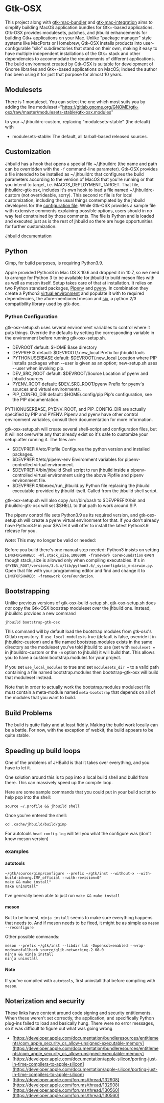 # Gtk-OSX #

This project along with
[gtk-mac-bundler](https://gitlab.gnome.org/GNOME/gtk-mac-bundler) and
[gtk-mac-integration](https://gitlab.gnome.org/GNOME/gtk-mac-integration)
aims to simplify building MacOS application bundles for Gtk+-based
applications. Gtk-OSX provides modulesets, patches, and jhbuild
enhancements for building Gtk+ applications on your Mac. Unlike
"package manager" style systems like MacPorts or Homebrew, Gtk-OSX
installs products into user-configurable "silo" subdirectories that
stand on their own, making it easy to have multiple independent
installations of the Gtk+ stack and other dependencies to accommodate
the requirements of different applications. The build environment
created by Gtk-OSX is suitable for development of Gnome libraries and
Gtk+-based applications on MacOS; indeed the author has been using it
for just that purpose for almost 10 years.

## Modulesets ##

There is 1 moduleset. You can select the one which most suits you by
adding the line
      moduleset="https://gitlab.gnome.org/GNOME/gtk-osx/raw/master/modulesets-stable/gtk-osx.modules"

to your ~/.jhbuildrc-custom, replacing "modulesets-stable" (the default) with

 * modulesets-stable: The default, all tarball-based released sources.

## Customization ##

Jhbuild has a hook that opens a special file ~/.jhbuildrc (the
name and path can be overridden with the ```-f``` command-line
parameter). Gtk-OSX provides a file intended to be installed as
~/.jhbuildrc that configures the build parameters according to
the version of MacOS that you're running or that you intend to target,
i.e. MACOS_DEPLOYMENT_TARGET. That file, jhbuildrc-gtk-osx, includes
it's own hook to load a file named ~/.jhbuildrc-custom (not
overrideable, sorry). This second rc file is for local customization,
including the usual things contemplated by the jhbuild developers for
the [configuration
file](https://developer.gnome.org/jhbuild/unstable/config-reference.html.en).
While Gtk-OSX provides a sample file with extensive comments
explaining possible options, users should in no way feel constrained
by those comments. The file is Python and is loaded and executed just
as is the rest of jhbuild so there are huge opportunities for further
customization.

[Jhbuild documentation](https://gnome.pages.gitlab.gnome.org/jhbuild/)

## Python ##

Gimp, for build purposes, is requiring Python3.9.

Apple provided Python3 in Mac OS X 10.6 and dropped it in 10.7, so we
need to arrange for Python 3 to be available for jhbuild to build
meson files with as well as meson itself. Setup takes care of that
at installation. It relies on two Python standard packages,
[Pipenv](https://docs.pipenv.org/) and
[pyenv](https://github.com/pyenv/pyenv). In combination they create a
Python3 [virtual
environment](https://docs.python.org/3/tutorial/venv.html) and
populate it with to required dependencies, the afore-mentioned meson
and [six](https://pypi.org/project/six/), a python 2/3 compatibility
library used by gtk-doc.

### Python Configuration ###

gtk-osx-setup.sh uses several environment variables to control where it
puts things. Override the defaults by setting the corresponding
variable in the environment before running gtk-osx-setup.sh.

* DEVROOT         default: $HOME                Base directory
* DEVPREFIX       default: $DEVROOT/.new_local  Prefix for jhbuild tools
* PYTHONUSERBASE  default: $DEVROOT/.new_local  Location where PIP installs packages when --user is given as an option; new-setup.sh uses --user when invoking pip.
* DEV_SRC_ROOT    default: $DEVROOT/Source      Location of pyenv and jhbuild sources
* PYENV_ROOT      default: $DEV_SRC_ROOT/pyenv  Prefix for pyenv's sources and virtual environments.
* PIP_CONFIG_DIR  default: $HOME/.config/pip    Pip's configuration, see the PIP documentation.

PYTHONUSERBASE, PYENV_ROOT, and PIP_CONFIG_DIR are actually specified
by PIP and PYENV. Pipenv and pyenv have other control environment
variables, consult their documentation for more information.

gtk-osx-setup.sh will create several shell-script and configuration files,
but it will not overwrite any that already exist so it's safe to
customize your setup after running it. The files are:

* $DEVPREFIX/etc/Pipfile             Configures the python version and installed packages.
* $DEVPREFIX/etc/pipenv-env          Environment variables for pipenv-controlled virtual environment.
* $DEVPREFIX/bin/jhbuild             Shell script to run jhbuild inside a pipenv-controlled virtual environment using the above Pipfile and pipenv environment file.
* $DEVPREFIX/libexec/run_jhbuild.py  Python file replacing the jhbuild executable provided by jhbuild itself. Called from the jhbuild shell script.

gtk-osx-setup.sh will also copy /usr/bin/bash to $DEVPREFIX/bin and jhbuildrc-gtk-osx will set $SHELL to that path to work around SIP.

The pipenv control file sets Python3.9 as its required version, and gtk-osx-setup.sh will create a pyenv virtual environment for that. If you don't already have Python3.9 in your $PATH it will offer to install the latest Python3.9 release for you.

*Note*: This may no longer be valid or needed:

Before you build there's one manual step needed: Python3 insists on
setting `LINKFORSHARED: -Wl,stack_size,1000000 -framework
CoreFoundation` even though stack_size is allowed only when compiling
executables. It's in
`$PYENV_ROOT/versions/3.6.x/lib/python3.6/_sysconfigdata_m-darwin.py`. Open
that file with your programming editor and find and change it to
`LINKFORSHARED: -framework CoreFoundation`.

## Bootstrapping ##

Unlike previous versions of gtk-osx-build-setup.sh, gtk-osx-setup.sh
does *not* copy the Gtk-OSX boostrap moduleset over the jhbuild one.
Instead, jhbuildrc provides a new command

```
jhbuild bootstrap-gtk-osx
```

This command will by default load the bootstrap.modules from gtk-osx's
Gitlab repository. If ```use_local_modules``` is true (default is
false, override it in jhbuildrc-custom) and a file named
bootstrap.modules exists in the same directory as the moduleset you've
told jhbuild to use (set with ```moduleset = ``` in jhbuildrc-custom
or the ```-m``` option to jhbuild) it will build that. This allows you
to have a custom bootstrap.modules for your project.

If you set ```use_local_modules``` to true and set ```modulesets_dir =```
to a valid path containing a file named bootstrap.modules then
bootstrap-gtk-osx will build that moduleset instead.

Note that in order to actually work the bootstrap.modules moduleset
file must contain a meta-module named ```meta-bootstrap``` that
depends on all of the modules that you want to build.


## Build Problems ##

The build is quite flaky and at least fiddly. Making the build work
locally can be a battle. For now, with the exception of webkit,
the build appears to be quite stable.

## Speeding up build loops ##

One of the problems of JHBuild is that it takes over everything, and
you have to let it.

One solution around this is to pop into a local build shell and build
from there. This can massively speed up the compile loop.

Here are some sample commands that you could put in your build
script to help pop into the shell:

```
source ~/.profile && jhbuild shell
```

Once you've entered the shell:

```
cd .cache/jhbuild/build/gimp
```

For autotools `head config.log` will tell you what the configure was (don't know meson version)

### examples ###

#### autotools ####

```
~/gtk/source/gimp/configure --prefix ~/gtk/inst --without-x --with-build-id=org.IMP_official --with-revision=0"
make && make install"
make uninstall"
```

I've generally been able to just run `make && make install`

#### meson ####

But to be honest, `ninja install` seems to make sure everything happens that
needs to. And if meson needs to be fixed, it might be as simple as
`meson --reconfigure`

Other possible commands:

```
meson --prefix ~/gtk/inst --libdir lib -Dopenssl=enabled --wrap-mode=nofallback source/glib-networking-2.68.0
ninja && ninja install
ninja uninstall
```

#### Note ####

If you've compiled with `autotools`, first uninstall that before compiling with
`meson`.

## Notarization and security ##

These links have content around code signing and security entitlements.
When these weren't set correctly, the application, and specifically
Python plug-ins failed to load and basically hung. There were no error
messages, so it was difficult to figure out what was going wrong.

- [https://developer.apple.com/documentation/bundleresources/entitlements/com_apple_security_cs_allow-unsigned-executable-memory](https://developer.apple.com/documentation/bundleresources/entitlements/com_apple_security_cs_allow-unsigned-executable-memory)
- [https://developer.apple.com/documentation/apple-silicon/porting-just-in-time-compilers-to-apple-silicon](https://developer.apple.com/documentation/apple-silicon/porting-just-in-time-compilers-to-apple-silicon)
- [https://developer.apple.com/forums/thread/132908](https://developer.apple.com/forums/thread/132908)
- [https://developer.apple.com/forums/thread/130560](https://developer.apple.com/forums/thread/130560)

